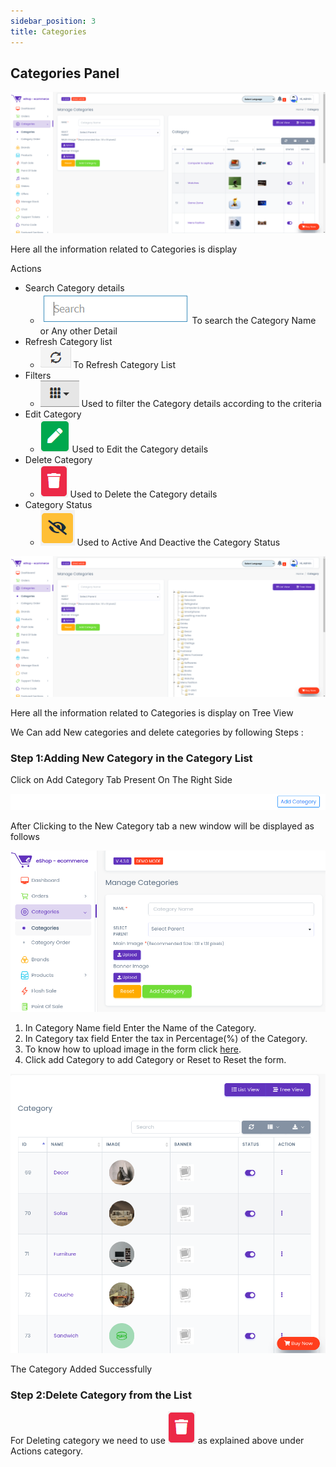 ```yaml
---
sidebar_position: 3
title: Categories
---
```


## Categories Panel

<div class="promo">
    <img class="bordered" src="/img/categories_tab.jpg" alt="sample3"/>
</div>

Here all the information related to Categories is display

Actions

- Search Category details
  - <div class="promo">
        <img class="bordered" src="/img/search_tab.jpg" alt="sample3"/> To search the Category Name or Any other Detail
    </div>
- Refresh Category list
  - <div class="promo">
        <img class="bordered" src="/img/refresh_tab.jpg" alt="sample3"/> To Refresh Category List
    </div>
- Filters
  - <div class="promo">
        <img class="bordered" src="/img/filter_tab.jpg" alt="sample3"/> Used to filter the Category details according to the criteria
    </div>
- Edit Category
  - <div class="promo">
        <img class="bordered" src="/img/edit_tab.jpg" alt="sample3"/> Used to Edit the Category details
    </div>
- Delete Category
  - <div class="promo">
        <img class="bordered" src="/img/delete1_tab.jpg" alt="sample3"/> Used to Delete the Category details
    </div>
- Category Status
  - <div class="promo">
        <img class="bordered" src="/img/status_tab.jpg" alt="sample3"/> Used to Active And Deactive the Category Status
    </div>

<div class="promo">
    <img class="bordered" src="/img/tree_view.jpg" alt="sample3"/>
</div>

Here all the information related to Categories is display on Tree View

We Can add New categories and delete categories by following Steps :

### Step 1:Adding New Category in the Category List

Click on Add Category Tab Present On The Right Side

<div class="promo">
    <img class="bordered" src="/img/new_cat_tab.jpg" alt="sample3"/>
</div>

After Clicking to the New Category tab a new window will be displayed as follows

<div class="promo">
    <img class="bordered" src="/img/new_cat2_tab.jpg" alt="sample3"/>
</div>

1.  In Category Name field Enter the Name of the Category.
2.  In Category tax field Enter the tax in Percentage(%) of the Category.
3.  To know how to upload image in the form click [here](#add-image-form).
4.  Click add Category to add Category or Reset to Reset the form.

<div class="promo">
    <img class="bordered" src="/img/create_cat.jpg" alt="sample3"/>
    <p>The Category Added Successfully</p>
</div>

### Step 2:Delete Category from the List

For Deleting category we need to use <img src="/img/delete1_tab.jpg"/> as explained above under Actions category. 
